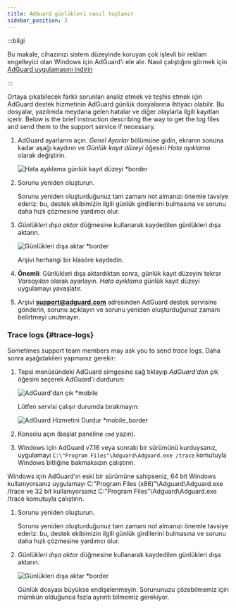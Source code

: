 ```yaml
---
title: AdGuard günlükleri nasıl toplanır
sidebar_position: 3
---
```


:::bilgi

Bu makale, cihazınızı sistem düzeyinde koruyan çok işlevli bir reklam engelleyici olan Windows için AdGuard'ı ele alır. Nasıl çalıştığını görmek için [AdGuard uygulamasını indirin](https://agrd.io/download-kb-adblock)

:::

Ortaya çıkabilecek farklı sorunları analiz etmek ve teşhis etmek için AdGuard destek hizmetinin AdGuard günlük dosyalarına ihtiyacı olabilir. Bu dosyalar, yazılımda meydana gelen hatalar ve diğer olaylarla ilgili kayıtları içerir. Below is the brief instruction describing the way to get the log files and send them to the support service if necessary.

1. AdGuard ayarlarını açın. *Genel Ayarlar* bölümüne gidin, ekranın sonuna kadar aşağı kaydırın ve *Günlük kayıt düzeyi* öğesini *Hata ayıklama* olarak değiştirin.

    ![Hata ayıklama günlük kayıt düzeyi *border](https://cdn.adtidy.org/content/kb/ad_blocker/windows/solving-problems/adg-logs-1.png)

1. Sorunu yeniden oluşturun.

    Sorunu yeniden oluşturduğunuz tam zamanı not almanızı önemle tavsiye ederiz: bu, destek ekibimizin ilgili günlük girdilerini bulmasına ve sorunu daha hızlı çözmesine yardımcı olur.

1. *Günlükleri dışa aktar* düğmesine kullanarak kaydedilen günlükleri dışa aktarın.

    ![Günlükleri dışa aktar *border](https://cdn.adtidy.org/content/kb/ad_blocker/windows/solving-problems/adg-logs-2.png)

    Arşivi herhangi bir klasöre kaydedin.

1. **Önemli**: Günlükleri dışa aktardıktan sonra, günlük kayıt düzeyini tekrar *Varsayılan* olarak ayarlayın. *Hata ayıklama* günlük kayıt düzeyi uygulamayı yavaşlatır.

1. Arşivi **support@adguard.com** adresinden AdGuard destek servisine gönderin, sorunu açıklayın ve sorunu yeniden oluşturduğunuz zamanı belirtmeyi unutmayın.

### Trace logs {#trace-logs}

Sometimes support team members may ask you to send *trace* logs. Daha sonra aşağıdakileri yapmanız gerekir:

1. Tepsi menüsündeki AdGuard simgesine sağ tıklayıp *AdGuard'dan çık* öğesini seçerek AdGuard'ı durdurun:

    ![AdGuard'dan çık *mobile](https://cdn.adtidy.org/content/kb/ad_blocker/windows/solving-problems/adg-logs-3.png)

    Lütfen servisi çalışır durumda bırakmayın:

    ![AdGuard Hizmetini Durdur *mobile_border](https://cdn.adtidy.org/public/Adguard/kb/newscreenshots/En/eng_logs_4.png)

1. Konsolu açın (başlat paneline `cmd` yazın).

1. Windows için AdGuard v7.16 veya sonraki bir sürümünü kurduysanız, uygulamayı `C:\"Program Files"\Adguard\Adguard.exe /trace` komutuyla Windows bitliğine bakmaksızın çalıştırın.

Windows için AdGuard'ın eski bir sürümüne sahipseniz, 64 bit Windows kullanıyorsanız uygulamayı C:\"Program Files (x86)"\Adguard\Adguard.exe /trace ve 32 bit kullanıyorsanız C:\"Program Files"\Adguard\Adguard.exe /trace komutuyla çalıştırın.

1. Sorunu yeniden oluşturun.

    Sorunu yeniden oluşturduğunuz tam zamanı not almanızı önemle tavsiye ederiz: bu, destek ekibimizin ilgili günlük girdilerini bulmasına ve sorunu daha hızlı çözmesine yardımcı olur.

1. *Günlükleri dışa aktar* düğmesine kullanarak kaydedilen günlükleri dışa aktarın.

    ![Günlükleri dışa aktar *border](https://cdn.adtidy.org/content/kb/ad_blocker/windows/solving-problems/adg-logs-2.png)

    Günlük dosyası büyükse endişelenmeyin. Sorununuzu çözebilmemiz için mümkün olduğunca fazla ayrıntı bilmemiz gerekiyor.
